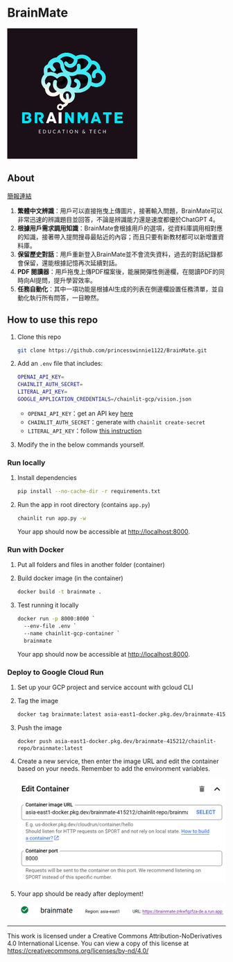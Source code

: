 # BrainMate

<img src="./public/avatar.png" alt="drawing" width="300"/>

## About

[簡報連結](https://www.canva.com/design/DAF-GqnHNtE/s6xV3q02vMmpF5eYIRLlPQ/view?utm_content=DAF-GqnHNtE&utm_campaign=designshare&utm_medium=link&utm_source=editor)

1. **繁體中文辨識**：用戶可以直接拖曳上傳圖片，接著輸入問題，BrainMate可以非常迅速的辨識題目並回答，不論是辨識能力還是速度都優於ChatGPT 4。
2. **根據用戶需求調用知識**：BrainMate會根據用戶的選項，從資料庫調用相對應的知識，接著帶入提問搜尋最貼近的內容；而且只要有新教材都可以新增置資料庫。
3. **保留歷史對話**：用戶重新登入BrainMate並不會流失資料，過去的對話紀錄都會保留，還能根據記憶再次延續對話。
4. **PDF 閱讀器**：用戶拖曳上傳PDF檔案後，能展開彈性側邊欄，在閱讀PDF的同時向AI提問，提升學習效率。
5. **任務自動化**：其中一項功能是根據AI生成的列表在側邊欄設置任務清單，並自動化執行所有問答，一目瞭然。



## How to use this repo

1. Clone this repo

   ```bash
   git clone https://github.com/princesswinnie1122/BrainMate.git
   ```

2. Add an `.env` file that includes: 

   ```bash
   OPENAI_API_KEY=
   CHAINLIT_AUTH_SECRET=
   LITERAL_API_KEY=
   GOOGLE_APPLICATION_CREDENTIALS=/chainlit-gcp/vision.json
   ```

   - `OPENAI_API_KEY`：get an API key [here](https://platform.openai.com/docs/overview)
   - `CHAINLIT_AUTH_SECRET`：generate with `chainlit create-secret`
   - `LITERAL_API_KEY`：follow [this instruction](https://docs.chainlit.io/data-persistence/overview)

3. Modify the <names> in the below commands yourself.

### Run locally

1. Install dependencies

   ```bash
   pip install --no-cache-dir -r requirements.txt
   ```

2. Run the app in root directory (contains `app.py`)

   ```bash
   chainlit run app.py -w
   ```

   Your app should now be accessible at [http://localhost:8000](http://localhost:8000/).

### Run with Docker

1. Put all folders and files in another folder (container)

2. Build docker image (in the container)

   ```bash
   docker build -t brainmate .
   ```

3. Test running it locally

   ```bash
   docker run -p 8000:8000 `
     --env-file .env `
     --name chainlit-gcp-container `
     brainmate
   ```

   Your app should now be accessible at [http://localhost:8000](http://localhost:8000/).

### Deploy to Google Cloud Run

1. Set up your GCP project and service account with gcloud CLI

2. Tag the image

   ```bash
   docker tag brainmate:latest asia-east1-docker.pkg.dev/brainmate-415212/chainlit-repo/brainmate:latest
   ```

3. Push the image

   ```
   docker push asia-east1-docker.pkg.dev/brainmate-415212/chainlit-repo/brainmate:latest
   ```

4. Create a new service, then enter the image URL and edit the container based on your needs. Remember to add the environment variables.

   ![edit_container](./images/edit_container.png)

6. Your app should be ready after deployment!

   ![env](./images/done.png)

------

This work is licensed under a Creative Commons Attribution-NoDerivatives 4.0 International License. You can view a copy of this license at https://creativecommons.org/licenses/by-nd/4.0/